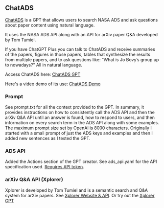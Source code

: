 ## ChatADS

[ChatADS](https://chat.openai.com/g/g-BLIbeS205-chatads) is a GPT that allows users to search NASA ADS and ask questions about paper content using natural language.

It uses the NASA ADS API along with an API for arXiv paper Q&A developed by Tom Tumiel.

If you have ChatGPT Plus you can talk to ChatADS and receive summaries of the papers, figures in those papers, tables that synthesize the results from multiple papers, and to ask questions like: “What is Jo Bovy’s group up to nowadays?” All in natural language.

Access ChatADS here: [ChatADS GPT](https://chat.openai.com/g/g-BLIbeS205-chatads)

Here's a video demo of its use: [ChatADS Demo](https://youtu.be/CL2SSpZT_RU)

### Prompt
See prompt.txt for all the context provided to the GPT. In summary, it provides instructions on how to consistently call the ADS API and then the arXiv Q&A API until an answer is found, how to respond to users, and then information on every search term in the ADS API along with some examples. The maximum prompt size set by OpenAI is 8000 characters. Originally I started with a small prompt of just the ADS keys and examples and then I added new sentences as I tested the GPT.

### ADS API
Added the Actions section of the GPT creator.
See ads_api.yaml for the API specification used.
[Requires API token](https://ui.adsabs.harvard.edu/user/settings/token).

### arXiv Q&A API (Xplorer)
Xplorer is developed by Tom Tumiel and is a semantic search and Q&A system for arXiv papers. 
See [Xplorer Website & API](https://arxivxplorer.com/).
Or try out the [Xplorer GPT](https://arxivxplorer.com/plugin#:~:text=for%20free%20now!-,Open%20the%20arXiv%20Xplorer%20GPT,-Available%20Functions)
